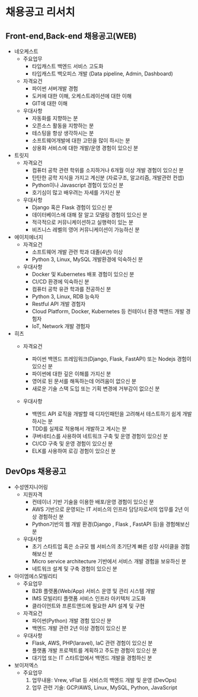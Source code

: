 # **채용공고 리서치**

## Front-end,Back-end 채용공고(WEB)

- 네오케스트
    - 주요업무
        * 타입캐스트 백엔드 서비스 고도화
        * 타입캐스트 백오피스 개발 (Data pipeline, Admin, Dashboard)
    - 자격요건
        * 파이썬 서버개발 경험
        * 도커에 대한 이해, 오케스트레이션에 대한 이해
        * GIT에 대한 이해
    - 우대사항
        * 자동화를 지향하는 분
        * 오픈소스 활동을 지향하는 분
        * 테스팅을 항상 생각하시는 분
        * 소프트웨어개발에 대한 고민을 많이 하시는 분
        * 상용화 서비스에 대한 개발/운영 경험이 있으신 분
- 트릿지
    - 자격요건
        - 컴퓨터 공학 관련 학위를 소지하거나 6개월 이상 개발 경험이 있으신 분
        - 탄탄한 공학 지식을 가지고 계신분 (자료구조, 알고리즘, 개발관련 컨셉)
        - Python이나 Javascript 경험이 있으신 분
        - 호기심이 많고 배우려는 자세를 가지신 분
    - 우대사항
        - Django 혹은 Flask 경험이 있으신 분
        - 데이터베이스에 대해 잘 알고 모델링 경험이 있으신 분
        - 적극적으로 커뮤니케이션하고 실행력이 있는 분
        - 비즈니스 레벨의 영어 커뮤니케이션이 가능하신 분  
- 에이치에너지
    - 자격요건
        - 소프트웨어 개발 관련 학과 대졸(4년) 이상
        - Python 3, Linux, MySQL 개발환경에 익숙하신 분
    - 우대사항
        - Docker 및 Kubernetes 배포 경험이 있으신 분
        - CI/CD 환경에 익숙하신 분
        - 컴퓨터 공학 유관 학과를 전공하신 분
        - Python 3, Linux, RDB 능숙자
        - Restful API 개발 경험자
        - Cloud Platform, Docker, Kubernetes 등 컨테이너 환경 백앤드 개발 경험자
        - IoT, Network 개발 경험자 
- 히츠
    - 자격요건
        - 파이썬 백엔드 프레임워크(Django, Flask, FastAPI) 또는 Nodejs 경험이 있으신 분
        - 파이썬에 대한 깊은 이해를 가지신 분
        - 영어로 된 문서를 해독하는데 어려움이 없으신 분
        - 새로운 기술 스택 도입 또는 기획 변경에 거부감이 없으신 분

    - 우대사항
        - 백엔드 API 로직을 개발할 때 디자인패턴을 고려해서 테스트하기 쉽게 개발하시는 분
        - TDD를 실제로 적용해서 개발하고 계시는 분
        - 쿠버네티스를 사용하여 네트워크 구축 및 운영 경험이 있으신 분
        - CI/CD 구축 및 운영 경험이 있으신 분
        - ELK를 사용하여 로깅 경험이 있으신 분

## DevOps 채용공고
- 수성엔지니어링
  - 지원자격
    - 컨테이너 기반 기술을 이용한 배포/운영 경험이 있으신 분
    - AWS 기반으로 운영되는 IT 서비스의 인프라 담당자로서의 업무를 2년 이상 경험하신 분
    - Python기반의 웹 개발 환경(Django , Flask , FastAPI 등)을 경험해보신 분
  - 우대사항
    - 초기 스타트업 혹은 소규모 웹 서비스의 초기단계 빠른 성장 사이클을 경험해보신 분
    - Micro service architecture 기반에서 서비스 개발 경험을 보유하신 분
    - 네트워크 설계 및 구축 경험이 있으신 분
- 아이엠에스모빌리티
    - 주요업무
        - B2B 플랫폼(Web/App) 서비스 운영 및 관리 시스템 개발
        - IMS 모빌리티 플랫폼 서비스 인프라 아키텍처 고도화
        - 클라이언트와 프론트앤드에 필요한 API 설계 및 구현
    - 자격요건
        - 파이썬(Python) 개발 경험 있으신 분
        - 백엔드 개발 관련 2년 이상 경험이 있으신 분
    - 우대사항
        - Flask, AWS, PHP(laravel), laC 관련 경험이 있으신 분
        - 플랫폼 개발 프로젝트를 계획하고 주도한 경험이 있으신 분
        - 대기업 또는 IT 스타트업에서 백엔드 개발을 경험하신 분
- 보이저엑스
    - 주요업무
        1. 업무내용: Vrew, vFlat 등 서비스의 백엔드 개발 및 운영 (DevOps)
        2. 업무 관련 기술: GCP/AWS, Linux, MySQL, Python, JavaScript
    